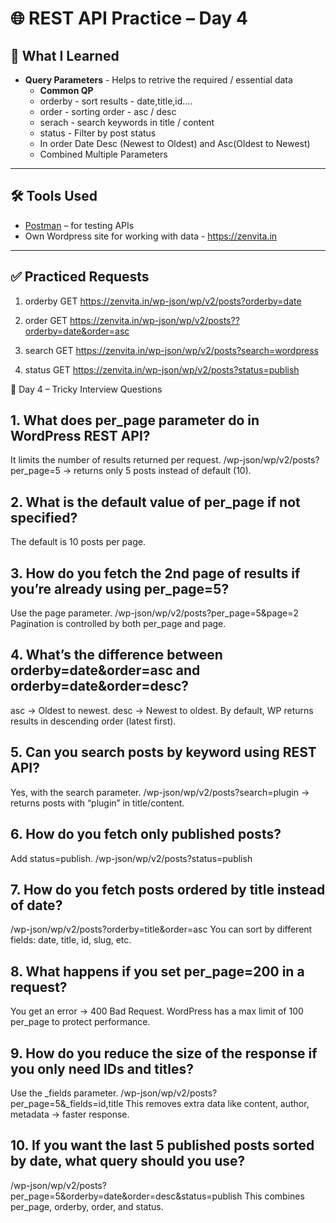 # 🌐 REST API Practice – Day 4

## 📘 What I Learned


- **Query Parameters** - Helps to retrive the required / essential data
  - **Common QP**
  - orderby - sort results - date,title,id....
  - order - sorting order - asc / desc
  - serach - search keywords in title / content
  - status - Filter by post status
  - In order Date Desc (Newest to Oldest) and Asc(Oldest to Newest)
  - Combined Multiple Parameters


---

## 🛠 Tools Used

- [Postman](https://www.postman.com/) – for testing APIs  
- Own Wordpress site for working with data - https://zenvita.in

---

## ✅ Practiced Requests

1. orderby
GET https://zenvita.in/wp-json/wp/v2/posts?orderby=date

2. order
GET https://zenvita.in/wp-json/wp/v2/posts??orderby=date&order=asc

3. search
GET https://zenvita.in/wp-json/wp/v2/posts?search=wordpress

4. status
GET https://zenvita.in/wp-json/wp/v2/posts?status=publish




🎯 Day 4 – Tricky Interview Questions

## 1. What does per_page parameter do in WordPress REST API?

It limits the number of results returned per request.
/wp-json/wp/v2/posts?per_page=5 → returns only 5 posts instead of default (10).


## 2. What is the default value of per_page if not specified?

The default is 10 posts per page.


## 3. How do you fetch the 2nd page of results if you’re already using per_page=5?

Use the page parameter.
/wp-json/wp/v2/posts?per_page=5&page=2
Pagination is controlled by both per_page and page.


## 4. What’s the difference between orderby=date&order=asc and orderby=date&order=desc?

asc → Oldest to newest.
desc → Newest to oldest.
By default, WP returns results in descending order (latest first).


## 5. Can you search posts by keyword using REST API?

Yes, with the search parameter.
/wp-json/wp/v2/posts?search=plugin → returns posts with “plugin” in title/content.


## 6. How do you fetch only published posts?

Add status=publish.
/wp-json/wp/v2/posts?status=publish


## 7. How do you fetch posts ordered by title instead of date?

/wp-json/wp/v2/posts?orderby=title&order=asc
You can sort by different fields: date, title, id, slug, etc.


## 8. What happens if you set per_page=200 in a request?

You get an error → 400 Bad Request.
WordPress has a max limit of 100 per_page to protect performance.


## 9. How do you reduce the size of the response if you only need IDs and titles?

Use the _fields parameter.
/wp-json/wp/v2/posts?per_page=5&_fields=id,title
This removes extra data like content, author, metadata → faster response.


## 10. If you want the last 5 published posts sorted by date, what query should you use?

/wp-json/wp/v2/posts?per_page=5&orderby=date&order=desc&status=publish
This combines per_page, orderby, order, and status.

